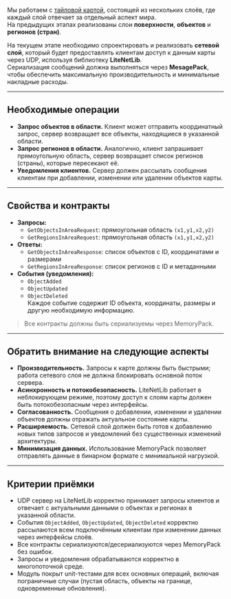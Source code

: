 Мы работаем с [тайловой картой](https://github.com/s-prozorov/TestDayTasks/blob/main/TASK_1_1.md), состоящей из нескольких слоёв, где каждый слой отвечает за отдельный аспект мира.  
На предыдущих этапах реализованы слои **поверхности**, **объектов** и **регионов (стран)**.  

На текущем этапе необходимо спроектировать и реализовать **сетевой слой**, который будет предоставлять клиентам доступ к данным карты через UDP, используя библиотеку **LiteNetLib**.  
Сериализация сообщений должна выполняться через **MesagePack**, чтобы обеспечить максимальную производительность и минимальные накладные расходы.  

---

## Необходимые операции
- **Запрос объектов в области.** Клиент может отправить координатный запрос, сервер возвращает все объекты, находящиеся в указанной области.  
- **Запрос регионов в области.** Аналогично, клиент запрашивает прямоугольную область, сервер возвращает список регионов (страны), которые пересекают её.  
- **Уведомления клиентов.** Сервер должен рассылать сообщения клиентам при добавлении, изменении или удалении объектов карты.  

---

## Свойства и контракты
- **Запросы:**
  - `GetObjectsInAreaRequest`: прямоугольная область `(x1,y1,x2,y2)`  
  - `GetRegionsInAreaRequest`: прямоугольная область `(x1,y1,x2,y2)`  
- **Ответы:**
  - `GetObjectsInAreaResponse`: список объектов с ID, координатами и размерами  
  - `GetRegionsInAreaResponse`: список регионов с ID и метаданными  
- **События (уведомления):**
  - `ObjectAdded`
  - `ObjectUpdated`
  - `ObjectDeleted`  
  Каждое событие содержит ID объекта, координаты, размеры и другую необходимую информацию.  

> Все контракты должны быть сериализуемы через MemoryPack.  

---

## Обратить внимание на следующие аспекты
- **Производительность.** Запросы к карте должны быть быстрыми; работа сетевого слоя не должна блокировать основной поток сервера.  
- **Асинхронность и потокобезопасность.** LiteNetLib работает в неблокирующем режиме, поэтому доступ к слоям карты должен быть потокобезопасным через интерфейсы.  
- **Согласованность.** Сообщения о добавлении, изменении и удалении объектов должны отражать актуальное состояние карты.  
- **Расширяемость.** Сетевой слой должен быть готов к добавлению новых типов запросов и уведомлений без существенных изменений архитектуры.  
- **Минимизация данных.** Использование MemoryPack позволяет отправлять данные в бинарном формате с минимальной нагрузкой.  

---

## Критерии приёмки
- UDP сервер на LiteNetLib корректно принимает запросы клиентов и отвечает с актуальными данными о объектах и регионах в указанной области.  
- События `ObjectAdded`, `ObjectUpdated`, `ObjectDeleted` корректно рассылаются всем подключённым клиентам при изменении данных через интерфейсы слоёв.  
- Все контракты сериализуются/десериализуются через MemoryPack без ошибок.  
- Запросы и уведомления обрабатываются корректно в многопоточной среде.  
- Модуль покрыт unit-тестами для всех основных операций, включая пограничные случаи (пустая область, объекты на границе, одновременные обновления).  
